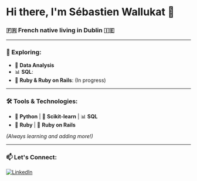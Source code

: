 # Hi there, I'm Sébastien Wallukat 👋

### 🇫🇷 French native living in Dublin 🇮🇪

---

### 🌱 Exploring:

- 🚀 **Data Analysis**
- 📊 **SQL**:
- 💎 **Ruby & Ruby on Rails**: (In progress)

---

### 🛠️ Tools & Technologies:

- 🐍 **Python** | 🤖 **Scikit-learn** | 📊 **SQL**  
- 💎 **Ruby** | 🚂 **Ruby on Rails**  

*(Always learning and adding more!)*

---

### 📫 Let's Connect:

[![LinkedIn](https://img.shields.io/badge/LinkedIn-Connect-blue?style=flat&logo=linkedin&logoColor=white)](https://linkedin.com/in/wallukat)
